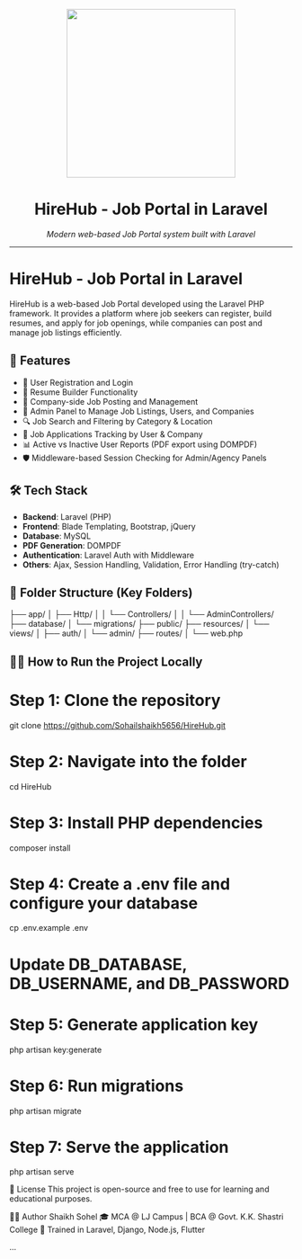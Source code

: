 <p align="center">
  <img src="https://raw.githubusercontent.com/laravel/art/master/logo-lockup/5%20SVG/2%20CMYK/1%20Full%20Color/laravel-logolockup-cmyk-red.svg" width="300"/>
</p>

<h1 align="center">HireHub - Job Portal in Laravel</h1>

<p align="center">
  <i>Modern web-based Job Portal system built with Laravel</i>
</p>

---

# HireHub - Job Portal in Laravel

HireHub is a web-based Job Portal developed using the Laravel PHP framework. It provides a platform where job seekers can register, build resumes, and apply for job openings, while companies can post and manage job listings efficiently.

## 🚀 Features

- 👤 User Registration and Login
- 🧾 Resume Builder Functionality
- 🏢 Company-side Job Posting and Management
- 📄 Admin Panel to Manage Job Listings, Users, and Companies
- 🔍 Job Search and Filtering by Category & Location
- 📑 Job Applications Tracking by User & Company
- 📊 Active vs Inactive User Reports (PDF export using DOMPDF)
- 🛡️ Middleware-based Session Checking for Admin/Agency Panels

## 🛠️ Tech Stack

- **Backend**: Laravel (PHP)
- **Frontend**: Blade Templating, Bootstrap, jQuery
- **Database**: MySQL
- **PDF Generation**: DOMPDF
- **Authentication**: Laravel Auth with Middleware
- **Others**: Ajax, Session Handling, Validation, Error Handling (try-catch)

## 📂 Folder Structure (Key Folders)
├── app/
│ ├── Http/
│ │ └── Controllers/
│ │ └── AdminControllers/
├── database/
│ └── migrations/
├── public/
├── resources/
│ └── views/
│ ├── auth/
│ └── admin/
├── routes/
│ └── web.php


## 🧑‍💻 How to Run the Project Locally

# Step 1: Clone the repository
git clone https://github.com/Sohailshaikh5656/HireHub.git

# Step 2: Navigate into the folder
cd HireHub

# Step 3: Install PHP dependencies
composer install

# Step 4: Create a .env file and configure your database
cp .env.example .env
# Update DB_DATABASE, DB_USERNAME, and DB_PASSWORD

# Step 5: Generate application key
php artisan key:generate

# Step 6: Run migrations
php artisan migrate

# Step 7: Serve the application
php artisan serve

📜 License
This project is open-source and free to use for learning and educational purposes.

🙋‍♂️ Author
Shaikh Sohel
🎓 MCA @ LJ Campus | BCA @ Govt. K.K. Shastri College
💼 Trained in Laravel, Django, Node.js, Flutter

...
